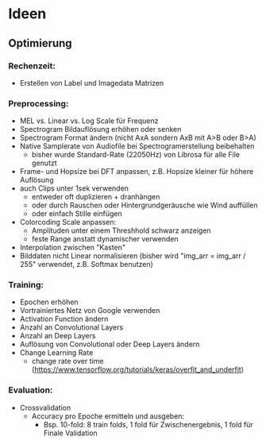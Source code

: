 # Ideen

## Optimierung

### Rechenzeit:
- Erstellen von Label und Imagedata Matrizen

### Preprocessing:

- MEL vs. Linear vs. Log Scale für Frequenz
- Spectrogram Bildauflösung erhöhen oder senken
- Spectrogram Format ändern (nicht AxA sondern AxB mit A>B oder B>A)
- Native Samplerate von Audiofile bei Spectrogramerstellung beibehalten
  - bisher wurde Standard-Rate (22050Hz) von Librosa für alle File genutzt
- Frame- und Hopsize bei DFT anpassen, z.B. Hopsize kleiner für höhere Auflösung
- auch Clips unter 1sek verwenden
  - entweder oft duplizieren + dranhängen
  - oder durch Rauschen oder Hintergrundgeräusche wie Wind auffüllen
  - oder einfach Stille einfügen
- Colorcoding Scale anpassen:
  - Amplituden unter einem Threshhold schwarz anzeigen
  - feste Range anstatt dynamischer verwenden
- Interpolation zwischen "Kasten"
- Bilddaten nicht Linear normalisieren (bisher wird "img_arr = img_arr / 255" verwendet, z.B. Softmax benutzen)

### Training:
- Epochen erhöhen
- Vortrainiertes Netz von Google verwenden
- Activation Function ändern
- Anzahl an Convolutional Layers
- Anzahl an Deep Layers
- Auflösung von Convolutional oder Deep Layers ändern
- Change Learning Rate
  - change rate over time (https://www.tensorflow.org/tutorials/keras/overfit_and_underfit)

### Evaluation:

- Crossvalidation
  - Accuracy pro Epoche ermitteln und ausgeben:
    - Bsp. 10-fold: 8 train folds, 1 fold für Zwischenergebnis, 1 fold für Finale Validation 
